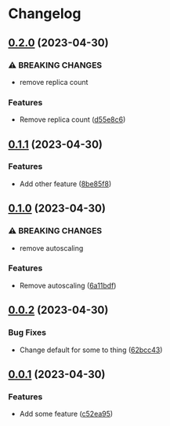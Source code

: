 # Changelog

## [0.2.0](https://github.com/Wielewout/auto-helm-charts/compare/example-0.1.1...example-v0.2.0) (2023-04-30)


### ⚠ BREAKING CHANGES

* remove replica count

### Features

* Remove replica count ([d55e8c6](https://github.com/Wielewout/auto-helm-charts/commit/d55e8c680e42c1ad004633ea810a84704779dd79))

## [0.1.1](https://github.com/Wielewout/auto-helm-charts/compare/example-0.1.0...example-v0.1.1) (2023-04-30)


### Features

* Add other feature ([8be85f8](https://github.com/Wielewout/auto-helm-charts/commit/8be85f8c89e802eff656077fcf0436a179cb1604))

## [0.1.0](https://github.com/Wielewout/auto-helm-charts/compare/example-0.0.2...example-v0.1.0) (2023-04-30)


### ⚠ BREAKING CHANGES

* remove autoscaling

### Features

* Remove autoscaling ([6a11bdf](https://github.com/Wielewout/auto-helm-charts/commit/6a11bdf850cde2a61ecb1ab455086b530e76894e))

## [0.0.2](https://github.com/Wielewout/auto-helm-charts/compare/example-0.0.1...example-v0.0.2) (2023-04-30)


### Bug Fixes

* Change default for some to thing ([62bcc43](https://github.com/Wielewout/auto-helm-charts/commit/62bcc43ee583fdb1c144502e1b1b212eb12fd98d))

## [0.0.1](https://github.com/Wielewout/auto-helm-charts/compare/example-0.0.0...example-v0.0.1) (2023-04-30)


### Features

* Add some feature ([c52ea95](https://github.com/Wielewout/auto-helm-charts/commit/c52ea9550c94c5d532da1fd96eb5b4163b816994))
